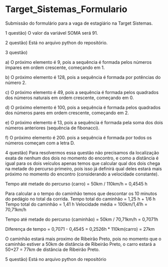 # Target_Sistemas_Formulario
Submissão do formulário para a vaga de estagiário na Target Sistemas.


1 questão) O valor da variável SOMA será 91.

2 questão) Está no arquivo python do repositório.

3 questão) 

a) O próximo elemento é 9, pois a sequência é formada pelos números ímpares em ordem crescente, começando em 1.

b) O próximo elemento é 128, pois a sequência é formada por potências do número 2.

c) O próximo elemento é 49, pois a sequência é formada pelos quadrados dos números naturais em ordem crescente, começando em 0.

d) O próximo elemento é 100, pois a sequência é formada pelos quadrados dos números pares em ordem crescente, começando em 2.

e) O próximo elemento é 13, pois a sequência é formada pela soma dos dois números anteriores (sequência de fibonacci).

f) O próximo elemento é 200. pois a sequência é formada por todos os números começam com a letra D.

4 questão)
Para resolvermos essa questão não precisamos da localização exata de nenhum dos dois no momento do encontro, e como a distância é igual
para os dois veículos apenas temos que calcular qual dos dois chega na metade do percurso primeiro, pois isso já definirá qual deles estará mais
próximo no momento do encontro (considerando a velocidade constante). 

Tempo até metade do percurso (carro) = 50km / 110km/h =  0,4545 h

Para calcular a o tempo do caminhão temos que descontar os 10 minutos do pedágio no total da corrida.
Tempo total do caminhão = 1,25 h + 1/6 h
Tempo total do caminhão = 1,41 h
Velocidade média = 100km/1,41h = 70,71km/h

Tempo até metade do percurso (caminhão) = 50km / 70,71km/h = 0,7071h

Diferença de tempo = 0,7071 - 0,4545 = 0,2526h * 110km(carro) = 27km


O caminhão estará mais proximo de Ribeirão Preto, pois no momento que o caminhão estiver a 50km de distância de Ribeirão Preto, o carro estará 
a 50+27 = 77km de distância de Ribeirão Preto.


5 questão) Está no arquivo python do repositório
